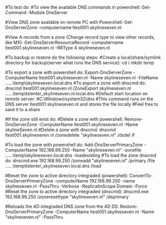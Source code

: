 #To test do:
#To view the available DNS commands in powershell:
Get-Command -Module DnsServer

#View DNS zone available on remote PC with Powershell:
Get-DnsServerZone -computername ltest001.skylineseven.nl

#View A records from a zone (Change record type to view other records, like MX):
Get-DnsServerResourceRecord -computername ltest001.skylineseven.nl -RRType A  skylineseven.nl

#To backup or restore do the following steps:
#Create a local/share/symlink directory for backup(server what runs the DNS service):
cd /
mkdir temp

#To export a zone with powershell do:
Export-DnsServerZone -ComputerName ltest001.skylineseven.nl -Name skylineseven.nl -FileName \..\..\..\temp\skylineseven.local.dns
#To export a zone with dnscmd do:
dnscmd ltest001.skylineseven.nl /ZoneExport skylineseven.nl \..\..\..\temp\tslenter_skylineseven.nl.local.dns
#Default start location on remote server:
#C:\Windows\system32\dns 
#This command runs on the DNS server ltest001.skylineseven.nl and stores the file locally
#Feel free to save it to a share

#If the zone still exist do:
#Delete a zone with powershell:
Remove-DnsServerZone -ComputerName ltest001.skylineseven.nl -Name skylineSeven.nl
#Delete a zone with dnscmd:
dnscmd ltest001.skylineseven.nl /zonedelete "skylineseven.nl" /dsdel /f

#To load the zone with powershell do:
Add-DnsServerPrimaryZone -ComputerName 192.168.99.250 -Name "skylineseven.nl" -zonefile \..\..\..\temp\skylineseven.local.dns -loadexisting
#To load the zone dnscmd do:
dnscmd.exe 192.168.99.250 /zoneadd "skylineseven.nl" /primary /file \..\..\..\temp\tslenter_skylineseven.local.dns /load

#Reset the zone to active directory integraded (powershell):
ConvertTo-DnsServerPrimaryZone -computerName 192.168.99.250 -name skylineseven.nl -PassThru -Verbose -ReplicatinScope Domain -Force
#Reset the zone to active directory integraded (dnscmd):
dnscmd.exe 192.168.99.250 /zoneresettype "skylineseven.nl" /dsprimary

#Reloads the AD integraded DNS zone from the AD DS:
Restore-DnsServerPrimaryZone -ComputerName ltest001.skylineseven.nl -Name "skylineseven.nl" -PassThru
